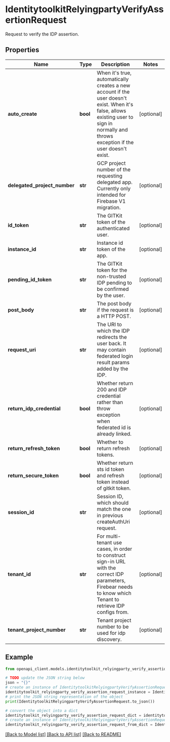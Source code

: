 # IdentitytoolkitRelyingpartyVerifyAssertionRequest

Request to verify the IDP assertion.

## Properties

Name | Type | Description | Notes
------------ | ------------- | ------------- | -------------
**auto_create** | **bool** | When it&#39;s true, automatically creates a new account if the user doesn&#39;t exist. When it&#39;s false, allows existing user to sign in normally and throws exception if the user doesn&#39;t exist. | [optional] 
**delegated_project_number** | **str** | GCP project number of the requesting delegated app. Currently only intended for Firebase V1 migration. | [optional] 
**id_token** | **str** | The GITKit token of the authenticated user. | [optional] 
**instance_id** | **str** | Instance id token of the app. | [optional] 
**pending_id_token** | **str** | The GITKit token for the non-trusted IDP pending to be confirmed by the user. | [optional] 
**post_body** | **str** | The post body if the request is a HTTP POST. | [optional] 
**request_uri** | **str** | The URI to which the IDP redirects the user back. It may contain federated login result params added by the IDP. | [optional] 
**return_idp_credential** | **bool** | Whether return 200 and IDP credential rather than throw exception when federated id is already linked. | [optional] 
**return_refresh_token** | **bool** | Whether to return refresh tokens. | [optional] 
**return_secure_token** | **bool** | Whether return sts id token and refresh token instead of gitkit token. | [optional] 
**session_id** | **str** | Session ID, which should match the one in previous createAuthUri request. | [optional] 
**tenant_id** | **str** | For multi-tenant use cases, in order to construct sign-in URL with the correct IDP parameters, Firebear needs to know which Tenant to retrieve IDP configs from. | [optional] 
**tenant_project_number** | **str** | Tenant project number to be used for idp discovery. | [optional] 

## Example

```python
from openapi_client.models.identitytoolkit_relyingparty_verify_assertion_request import IdentitytoolkitRelyingpartyVerifyAssertionRequest

# TODO update the JSON string below
json = "{}"
# create an instance of IdentitytoolkitRelyingpartyVerifyAssertionRequest from a JSON string
identitytoolkit_relyingparty_verify_assertion_request_instance = IdentitytoolkitRelyingpartyVerifyAssertionRequest.from_json(json)
# print the JSON string representation of the object
print(IdentitytoolkitRelyingpartyVerifyAssertionRequest.to_json())

# convert the object into a dict
identitytoolkit_relyingparty_verify_assertion_request_dict = identitytoolkit_relyingparty_verify_assertion_request_instance.to_dict()
# create an instance of IdentitytoolkitRelyingpartyVerifyAssertionRequest from a dict
identitytoolkit_relyingparty_verify_assertion_request_from_dict = IdentitytoolkitRelyingpartyVerifyAssertionRequest.from_dict(identitytoolkit_relyingparty_verify_assertion_request_dict)
```
[[Back to Model list]](../README.md#documentation-for-models) [[Back to API list]](../README.md#documentation-for-api-endpoints) [[Back to README]](../README.md)


